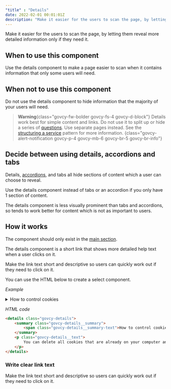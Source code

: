 ```yaml
---
"title" : "Details"
date: 2022-02-01 00:01:01Z
description: "Make it easier for the users to scan the page, by letting them reveal more detailed information only if they need it."
---
```

Make it easier for the users to scan the page, by letting them reveal more detailed information only if they need it.
## When to use this component
Use the details component to make a page easier to scan when it contains information that only some users will need.

## When not to use this component
Do not use the details component to hide information that the majority of your users will need.

> **Warning**{class="govcy-fw-bolder govcy-fs-4 govcy-d-block"}
> Details work best for simple content and links. Do not use it to split up or hide a series of [questions](../../patterns/question_pages/). Use separate pages instead. See the [structuring a service](../../patterns/service_structure/) pattern for more information.
{class="govcy-alert-notification govcy-p-4 govcy-mb-6 govcy-br-5 govcy-br-info"}

## Decide between using details, accordions and tabs
Details, [accordions](../accordion/), and tabs all hide sections of content which a user can choose to reveal.

Use the details component instead of tabs or an accordion if you only have 1 section of content.

The details component is less visually prominent than tabs and accordions, so tends to work better for content which is not as important to users.

## How it works
The component should only exist in the [main section](../../getting-started/page-template/#sections). 

The details component is a short link that shows more detailed help text when a user clicks on it.

Make the link text short and descriptive so users can quickly work out if they need to click on it.

You can use the HTML below to create a select component.

*Example*
<div class="govcy-container govcy-p-4 govcy-br-1 govcy-br-standard govcy-mb-4">
<details class="govcy-details">
    <summary class="govcy-details__summary">
        <span class="govcy-details__summary-text">How to control cookies</span>
    </summary>
    <p class="govcy-details__text">
        You can delete all cookies that are already on your computer and you can set most browsers to prevent them from being placed. If you do this, however, you may have to manually adjust some preferences every time you visit a site and some services and functionalities may not work.
    </p>
</details>
</div>

*HTML code*
```html
<details class="govcy-details">
    <summary class="govcy-details__summary">
        <span class="govcy-details__summary-text">How to control cookies</span>
    </summary>
    <p class="govcy-details__text">
        You can delete all cookies that are already on your computer and you can set most browsers to prevent them from being placed. If you do this, however, you may have to manually adjust some preferences every time you visit a site and some services and functionalities may not work.
    </p>
</details>
```
### Write clear link text
Make the link text short and descriptive so users can quickly work out if they need to click on it.